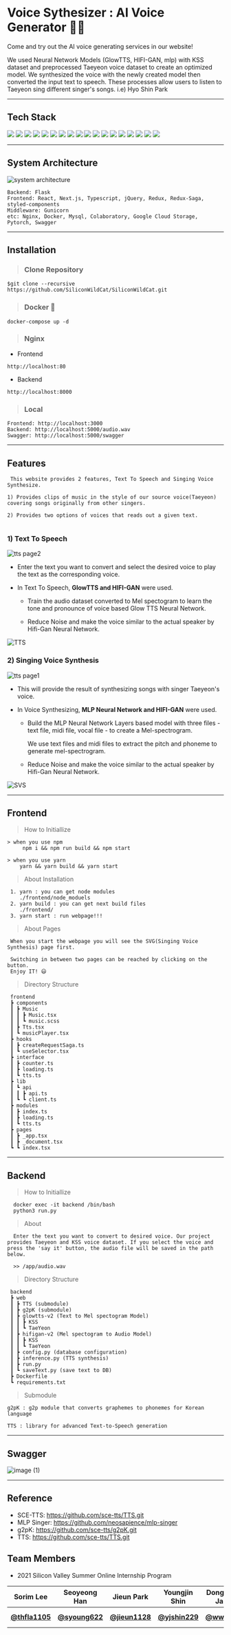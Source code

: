 # Voice Sythesizer : AI Voice Generator 👾💬

Come and try out the AI voice generating services in our website! 

We used Neural Network Models (GlowTTS, HIFI-GAN, mlp) with KSS dataset and preprocessed Taeyeon voice dataset to create an optimized model. We synthesized the voice with the newly created model then converted the input text to speech. These processes allow users to listen to Taeyeon sing different singer's songs. i.e) Hyo Shin Park



---
## Tech Stack

<img src="https://img.shields.io/badge/PYTHON-3776AB?style=for-the-badge&logo=python&logoColor=white"> <img src="https://img.shields.io/badge/mysql-4479A1?style=for-the-badge&logo=mysql&logoColor=white"> <img src="https://img.shields.io/badge/react-61DAFB?style=for-the-badge&logo=react&logoColor=black"> <img src="https://img.shields.io/badge/flask-ffffff?style=for-the-badge&logo=flask&logoColor=black"> <img src="https://img.shields.io/badge/gunicorn-489746?style=for-the-badge&logo=gunicorn&logoColor=black"> <img src="https://img.shields.io/badge/docker-2496ED?style=for-the-badge&logo=docker&logoColor=black"> <img src="https://img.shields.io/badge/Google Cloud-4285F4?style=for-the-badge&logo=google cloud&logoColor=white"> <img src="https://img.shields.io/badge/Google Colaboratory-F9AB00?style=for-the-badge&logo=googlecolab&logoColor=black"> <img src="https://img.shields.io/badge/Nginx-009639?style=for-the-badge&logo=nginx&logoColor=black"> <img src="https://img.shields.io/badge/Google Cloud Storage-4285F4?style=for-the-badge&logo=&logoColor=white"> <img src="https://img.shields.io/badge/Next.js-000000?style=for-the-badge&logo=next.js&logoColor=white"> <img src="https://img.shields.io/badge/TypeScript-3178C6?style=for-the-badge&logo=TypeScript&logoColor=black"> <img src="https://img.shields.io/badge/Redux-764ABC?style=for-the-badge&logo=redux&logoColor=black"> <img src="https://img.shields.io/badge/Redux Saga-999999?style=for-the-badge&logo=reduxSaga&logoColor=black"> <img src="https://img.shields.io/badge/styled components-DB7093?style=for-the-badge&logo=styledcomponents&logoColor=black"> <img src="https://img.shields.io/badge/Swagger-85EA2D?style=for-the-badge&logo=swagger&logoColor=black"> <img src="https://img.shields.io/badge/Jquery-0769AD?style=for-the-badge&logo=Jquery&logoColor=black"> <img src="https://img.shields.io/badge/pytorch-EE4C2C?style=for-the-badge&logo=pytorch&logoColor=black">



---
## System Architecture
![system architecture](https://user-images.githubusercontent.com/68267278/126674124-fcd2b432-1eb4-4234-a262-df2608a89284.png)


    Backend: Flask
    Frontend: React, Next.js, Typescript, jQuery, Redux, Redux-Saga, styled-components
    Middleware: Gunicorn
    etc: Nginx, Docker, Mysql, Colaboratory, Google Cloud Storage, Pytorch, Swagger
---
## Installation
>### Clone Repository 

    $git clone --recursive https://github.com/SiliconWildCat/SiliconWildCat.git

>### Docker 🐳
    docker-compose up -d 

>### Nginx 
- Frontend
```
http://localhost:80
```
- Backend
```
http://localhost:8000
```

>### Local
```
Frontend: http://localhost:3000
Backend: http://localhost:5000/audio.wav 
Swagger: http://localhost:5000/swagger 
```

---
## Features
``` 
 This website provides 2 features, Text To Speech and Singing Voice Synthesize.

1) Provides clips of music in the style of our source voice(Taeyeon) covering songs originally from other singers. 

2) Provides two options of voices that reads out a given text.
 
```
### 1) Text To Speech
![tts page2](https://user-images.githubusercontent.com/78634177/127527064-b4e27eb6-aabe-4ad8-a756-9aea44a4b82d.PNG)

- Enter the text you want to convert and select the desired voice to play the text as the corresponding voice.


- In Text To Speech, <b>GlowTTS and HIFI-GAN</b> were used.
  - Train the audio dataset converted to Mel spectogram to learn 
  the tone and pronounce of voice based Glow TTS Neural Network. 

  - Reduce Noise and make the voice similar to the actual speaker by Hifi-Gan Neural Network.

 ![TTS](https://user-images.githubusercontent.com/78634177/127528779-1b55231e-fc60-4535-ac0e-7d8f951a890b.PNG)
 
  
### 2) Singing Voice Synthesis

![tts page1](https://user-images.githubusercontent.com/78634177/127527070-59b68399-489b-4f20-a046-4d5ab732efe5.PNG)

- This will provide the result of synthesizing songs with singer Taeyeon's voice.


- In Voice Synthesizing, <b>MLP Neural Network and HIFI-GAN</b> were used.

  - 
    Build the MLP Neural Network Layers based model with three files - text file, midi file, vocal file - to create a Mel-spectrogram.
    
    We use text files and midi files to extract the pitch and phoneme to generate mel-spectrogram.  
    
  
  - Reduce Noise and make the voice similar to the actual speaker by Hifi-Gan Neural Network.

![SVS](https://user-images.githubusercontent.com/78634177/127528770-35728bc4-ccb1-41e1-9a36-871dee5a041c.PNG)


---
## Frontend

> How to Initiallize

    > when you use npm
         npm i && npm run build && npm start
         
    > when you use yarn
        yarn && yarn build && yarn start 

> About Installation

     1. yarn : you can get node modules
        ./frontend/node_moduels
     2. yarn build : you can get next build files
        ./frontend/
     3. yarn start : run webpage!!!

> About Pages

     When you start the webpage you will see the SVG(Singing Voice Synthesis) page first.
     
     Switching in between two pages can be reached by clicking on the button. 
     Enjoy IT! 😃


> Directory Structure
```
 frontend
 ┣ components
 ┃ ┣ Music
 ┃ ┃ ┣ Music.tsx
 ┃ ┃ ┗ music.scss
 ┃ ┣ Tts.tsx
 ┃ ┗ musicPlayer.tsx
 ┣ hooks
 ┃ ┣ createRequestSaga.ts
 ┃ ┗ useSelector.tsx
 ┣ interface
 ┃ ┣ counter.ts
 ┃ ┣ loading.ts
 ┃ ┗ tts.ts
 ┣ lib
 ┃ ┗ api
 ┃ ┃ ┣ api.ts
 ┃ ┗ ┗ client.ts
 ┣ modules
 ┃ ┣ index.ts
 ┃ ┣ loading.ts
 ┃ ┗ tts.ts
 ┣ pages
 ┃ ┣ _app.tsx
 ┃ ┣ _document.tsx
 ┗ ┗ index.tsx
```
---
## Backend

> How to Initiallize
```
  docker exec -it backend /bin/bash
  python3 run.py
```
> About
```
  Enter the text you want to convert to desired voice. Our project provides Taeyeon and KSS voice dataset. If you select the voice and press the 'say it' button, the audio file will be saved in the path below.
  
  >> /app/audio.wav   
```

> Directory Structure

```
 backend
 ┣ web
 ┃ ┣ TTS (submodule)
 ┃ ┣ g2pK (submodule)
 ┃ ┣ glowtts-v2 (Text to Mel spectogram Model)
 ┃ ┃ ┣ KSS
 ┃ ┃ ┗ TaeYeon 
 ┃ ┣ hifigan-v2 (Mel spectogram to Audio Model)
 ┃ ┃ ┣ KSS
 ┃ ┃ ┗ TaeYeon
 ┃ ┣ config.py (database configuration)
 ┃ ┣ inference.py (TTS synthesis)
 ┃ ┣ run.py
 ┃ ┗ saveText.py (save text to DB)
 ┣ Dockerfile
 ┗ requirements.txt
```

> Submodule

    g2pK : g2p module that converts graphemes to phonemes for Korean language

    TTS : library for advanced Text-to-Speech generation
    

---
## Swagger
![image (1)](https://user-images.githubusercontent.com/78634177/127527804-c4c16e1e-817f-4609-a453-5073148b5987.png)


---
## Reference
- SCE-TTS: https://github.com/sce-tts/TTS.git
- MLP Singer: https://github.com/neosapience/mlp-singer
- g2pK: https://github.com/sce-tts/g2pK.git
- TTS: https://github.com/sce-tts/TTS.git

## Team Members
- 2021 Silicon Valley Summer Online Internship Program

|Sorim Lee|Seoyeong Han|Jieun Park|Youngjin Shin|Donghyun Jang|Sunghan Kim|
|---|---|---|---|---|---|
|[**@thfla1105**](https://github.com/thfla1105)|[**@syoung622**](https://github.com/syoung622)|[**@jieun1128**](https://github.com/jieun1128)|[**@yjshin229**](https://github.com/yjshin229)|[**@ww8007**](https://github.com/ww8007)|[**@Dudu-CNU**](https://github.com/Dudu-CNU)
